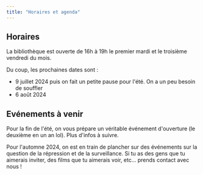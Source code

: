 ```yaml
---
title: "Horaires et agenda"
---
```


## Horaires

La bibliothèque est ouverte de 16h à 19h le premier mardi et le troisième vendredi du mois.

Du coup, les prochaines dates sont :
- 9 juillet 2024
puis on fait un petite pause pour l'été. On a un peu besoin de souffler
- 6 août 2024

## Evénements à venir
Pour la fin de l'été, on vous prépare un véritable événement d'ouverture (le deuxième en un an lol). Plus d'infos à suivre.

Pour l'automne 2024, on est en train de plancher sur des événements sur la question de la répression et de la surveillance. Si tu as des gens que tu aimerais inviter, des films que tu aimerais voir, etc... prends contact avec nous !

